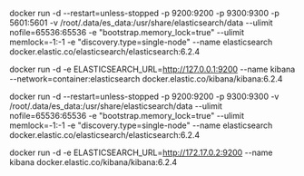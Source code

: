 
docker run -d --restart=unless-stopped -p 9200:9200 -p 9300:9300 -p 5601:5601 -v /root/.data/es_data:/usr/share/elasticsearch/data --ulimit nofile=65536:65536 -e "bootstrap.memory_lock=true" --ulimit memlock=-1:-1 -e "discovery.type=single-node" --name elasticsearch docker.elastic.co/elasticsearch/elasticsearch:6.2.4

docker run -d -e ELASTICSEARCH_URL=http://127.0.0.1:9200 --name kibana --network=container:elasticsearch docker.elastic.co/kibana/kibana:6.2.4


docker run -d --restart=unless-stopped -p 9200:9200 -p 9300:9300 -v /root/.data/es_data:/usr/share/elasticsearch/data --ulimit nofile=65536:65536 -e "bootstrap.memory_lock=true" --ulimit memlock=-1:-1 -e "discovery.type=single-node" --name elasticsearch docker.elastic.co/elasticsearch/elasticsearch:6.2.4

docker run -d -e ELASTICSEARCH_URL=http://172.17.0.2:9200 --name kibana docker.elastic.co/kibana/kibana:6.2.4



